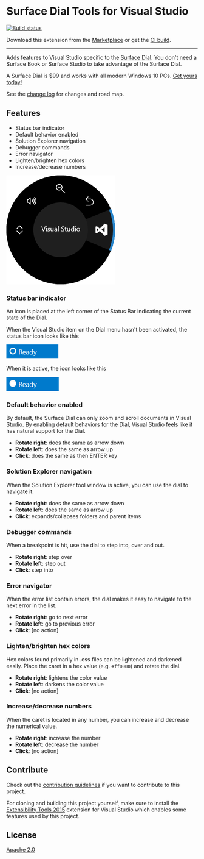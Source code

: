# Surface Dial Tools for Visual Studio

[![Build status](https://ci.appveyor.com/api/projects/status/nk7vmh0assdw98da?svg=true)](https://ci.appveyor.com/project/madskristensen/dialtoolsforvs)

Download this extension from the [Marketplace](https://marketplace.visualstudio.com/items?itemName=MadsKristensen.SurfaceDialToolsforVisualStudio)
or get the [CI build](http://vsixgallery.com/extension/d4ce1d82-9bf6-4136-bd56-43cde615e0db/).

---------------------------------------

Adds features to Visual Studio specific to the [Surface Dial](https://www.microsoftstore.com/store/msusa/en_US/pdp/Surface-Dial/productID.5074013900). You don't need a Surface Book or Surface Studio to take advantage of the Surface Dial.

A Surface Dial is $99 and works with all modern Windows 10 PCs. [Get yours today!](https://www.microsoftstore.com/store/msusa/en_US/pdp/Surface-Dial/productID.5074013900)

See the [change log](CHANGELOG.md) for changes and road map.

## Features

- Status bar indicator
- Default behavior enabled
- Solution Explorer navigation
- Debugger commands
- Error navigator
- Lighten/brighten hex colors
- Increase/decrease numbers

![Dial Menu](art/dial-menu.png)

### Status bar indicator
An icon is placed at the left corner of the Status Bar indicating the current state of the Dial. 

When the Visual Studio item on the Dial menu hasn't been activated, the status bar icon looks like this

![Status inactive](art/status-inactive.png)

When it is active, the icon looks like this

![Status inactive](art/status-active.png)

### Default behavior enabled
By default, the Surface Dial can only zoom and scroll documents in Visual Studio. By enabling default behaviors for the Dial, Visual Studio feels like it has natural support for the Dial.

- **Rotate right**: does the same as arrow down
- **Rotate left**: does the same as arrow up
- **Click**: does the same as then ENTER key

### Solution Explorer navigation
When the Solution Explorer tool window is active, you can use the dial to navigate it.

- **Rotate right**: does the same as arrow down
- **Rotate left**: does the same as arrow up
- **Click**: expands/collapses folders and parent items

### Debugger commands
When a breakpoint is hit, use the dial to step into, over and out.

- **Rotate right**: step over
- **Rotate left**: step out
- **Click**: step into

### Error navigator
When the error list contain errors, the dial makes it easy to navigate to the next error in the list.

- **Rotate right**: go to next error
- **Rotate left**: go to previous error
- **Click**: [no action]

### Lighten/brighten hex colors
Hex colors found primarily in .css files can be lightened and darkened easily. Place the caret in a hex value (e.g. `#ff0000`) and rotate the dial.

- **Rotate right**: lightens the color value
- **Rotate left**: darkens the color value
- **Click**: [no action]

### Increase/decrease numbers
When the caret is located in any number, you can increase and decrease the numerical value.

- **Rotate right**: increase the number
- **Rotate left**: decrease the number
- **Click**: [no action]

## Contribute
Check out the [contribution guidelines](.github/CONTRIBUTING.md)
if you want to contribute to this project.

For cloning and building this project yourself, make sure
to install the
[Extensibility Tools 2015](https://visualstudiogallery.msdn.microsoft.com/ab39a092-1343-46e2-b0f1-6a3f91155aa6)
extension for Visual Studio which enables some features
used by this project.

## License
[Apache 2.0](LICENSE)